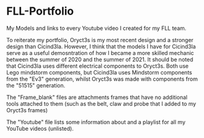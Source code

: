 # FLL-Portfolio
My Models and links to every Youtube video I created for my FLL team.

To reiterate my portfolio, Oryct3s is my most recent design and a stronger design than Cicind3la. However, I think that the models I have for Cicind3la serve as a useful demosntration of how I became a more skilled mechanic between the summer of 2020 and the summer of 2021. It should be noted that Cicind3la uses different electrical components to Oryct3s. Both use Lego mindstorm components, but Cicind3la uses Mindstorm components from the "Ev3" generation, whilst Oryct3s was made with components from the "51515" generation.

The "Frame_blank" files are attachments frames that have no additional tools attached to them (such as the belt, claw and probe that I added to my Oryct3s frames)

The "Youtube" file lists some information about and a playlist for all my YouTube videos (unlisted).
